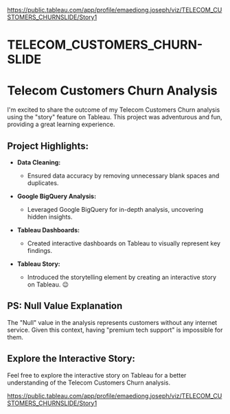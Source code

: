 https://public.tableau.com/app/profile/emaediong.joseph/viz/TELECOM_CUSTOMERS_CHURNSLIDE/Story1

# TELECOM_CUSTOMERS_CHURN-SLIDE

# Telecom Customers Churn Analysis

I'm excited to share the outcome of my Telecom Customers Churn analysis using the "story" feature on Tableau. This project was adventurous and fun, providing a great learning experience.

## Project Highlights:

- **Data Cleaning:**
  - Ensured data accuracy by removing unnecessary blank spaces and duplicates.

- **Google BigQuery Analysis:**
  - Leveraged Google BigQuery for in-depth analysis, uncovering hidden insights.

- **Tableau Dashboards:**
  - Created interactive dashboards on Tableau to visually represent key findings.

- **Tableau Story:**
  - Introduced the storytelling element by creating an interactive story on Tableau. 😉

## PS: Null Value Explanation

The "Null" value in the analysis represents customers without any internet service. Given this context, having "premium tech support" is impossible for them.

## Explore the Interactive Story:

Feel free to explore the interactive story on Tableau for a better understanding of the Telecom Customers Churn analysis.

https://public.tableau.com/app/profile/emaediong.joseph/viz/TELECOM_CUSTOMERS_CHURNSLIDE/Story1
